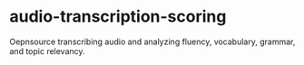 # audio-transcription-scoring
Oepnsource transcribing audio and analyzing fluency, vocabulary, grammar, and topic relevancy.
